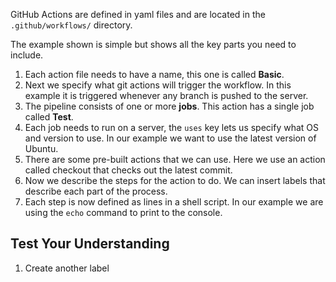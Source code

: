 GitHub Actions are defined in yaml files and are located in the `.github/workflows/` directory.

The example shown is simple but shows all the key parts you need to include.

1. Each action file needs to have a name, this one is called **Basic**.
2. Next we specify what git actions will trigger the workflow. In this example it is triggered whenever any branch is pushed to the server.
3. The pipeline consists of one or more **jobs**. This action has a single job called **Test**.
4. Each job needs to run on a server, the `uses` key lets us specify what OS and version to use. In our example we want to use the latest version of Ubuntu.
5. There are some pre-built actions that we can use. Here we use an action called checkout that checks out the latest commit.
6. Now we describe the steps for the action to do. We can insert labels that describe each part of the process.
7. Each step is now defined as lines in a shell script. In our example we are using the `echo` command to print to the console.

## Test Your Understanding

1. Create another label